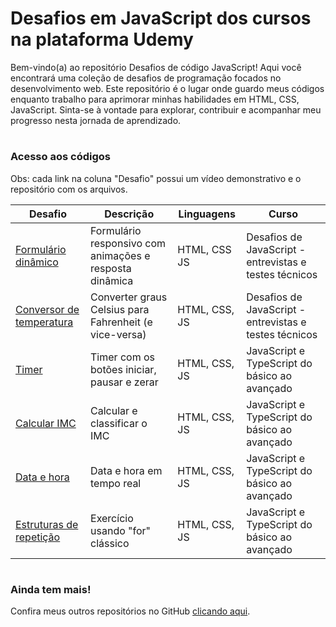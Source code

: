 # Desafios em JavaScript dos cursos na plataforma Udemy

Bem-vindo(a) ao repositório Desafios de código JavaScript! Aqui você encontrará uma coleção de desafios de programação focados no desenvolvimento web. Este repositório é o lugar onde guardo meus códigos enquanto trabalho para aprimorar minhas habilidades em HTML, CSS, JavaScript. Sinta-se à vontade para explorar, contribuir e acompanhar meu progresso nesta jornada de aprendizado.

#
### Acesso aos códigos
Obs: cada link na coluna "Desafio" possui um vídeo demonstrativo e o repositório com os arquivos.

| Desafio | Descrição | Linguagens | Curso |
| -------------- | --------- | --------- |  --------- |
| [Formulário dinâmico](https://github.com/izabelydev/javascript-aulas/tree/main/Desafios/concatenarStrings) | Formulário responsivo com animações e resposta dinâmica | HTML, CSS JS | Desafios de JavaScript - entrevistas e testes técnicos |
| [Conversor de temperatura](https://github.com/izabelydev/javascript-aulas/tree/main/Desafios/temperatura) | Converter graus Celsius para Fahrenheit (e vice-versa) | HTML, CSS, JS | Desafios de JavaScript - entrevistas e testes técnicos |
| [Timer](https://github.com/izabelydev/javascript-aulas/tree/main/40-setInterval-setTimeout/exerc%C3%ADcio) | Timer com os botões iniciar, pausar e zerar | HTML, CSS, JS | JavaScript e TypeScript do básico ao avançado |
| [Calcular IMC](https://github.com/izabelydev/javascript-aulas/tree/main/25-exerc-imc) | Calcular e classificar o IMC | HTML, CSS, JS | JavaScript e TypeScript do básico ao avançado |
| [Data e hora](https://github.com/izabelydev/javascript-aulas/tree/main/27-objeto-date) | Data e hora em tempo real | HTML, CSS, JS |  JavaScript e TypeScript do básico ao avançado |
| [Estruturas de repetição](https://github.com/izabelydev/javascript-aulas/tree/main/32-estrutura-repeticao) | Exercício usando "for" clássico | HTML, CSS, JS |  JavaScript e TypeScript do básico ao avançado |

#
### Ainda tem mais!
Confira meus outros repositórios no GitHub [clicando aqui](https://github.com/izabelydev?tab=repositories).

